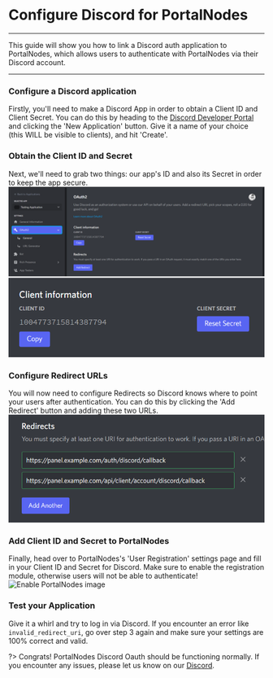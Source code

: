 # Configure Discord for PortalNodes

***

This guide will show you how to link a Discord auth application to PortalNodes, which allows
users to authenticate with PortalNodes via their Discord account.

***

### Configure a Discord application

Firstly, you'll need to make a Discord App in order to obtain a Client ID and Client Secret.
You can do this by heading to the [Discord Developer Portal](https://discord.com/developers)
and clicking the 'New Application' button. Give it a name of your choice (this WILL be visible to
clients), and hit 'Create'.

### Obtain the Client ID and Secret

Next, we'll need to grab two things: our app's ID and also its Secret in order to keep the app secure.
![Discord ID image](../../public/images/discord_id.png)
![Discord ID image 2](../../public/images/discord_id_2.png)

### Configure Redirect URLs

You will now need to configure Redirects so Discord knows where to point your users after authentication.
You can do this by clicking the 'Add Redirect' button and adding these two URLs.
![Discord Redirect image](../../public/images/discord_redirect.png)

### Add Client ID and Secret to PortalNodes

Finally, head over to PortalNodes's 'User Registration' settings page and fill in your Client ID and Secret
for Discord. Make sure to enable the registration module, otherwise users will not be able to authenticate!
![Enable PortalNodes image](../../public/images/discord_PortalNodes.png)

### Test your Application

Give it a whirl and try to log in via Discord. If you encounter an error like `invalid_redirect_uri`, go over
step 3 again and make sure your settings are 100% correct and valid.

?>
Congrats! PortalNodes Discord Oauth should be functioning normally.
If you encounter any issues, please let us know on our [Discord](https://discord.com/invite/qttGR4Z5Pk).
